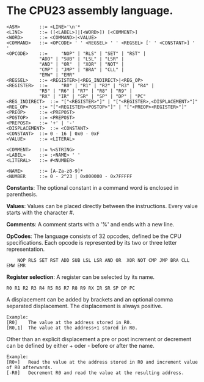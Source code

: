 The CPU23 assembly language.
============================


	<ASM>		::= <LINE>'\n'*
	<LINE>		::= ([<LABEL>]|[<WORD>]) [<COMMENT>]
	<WORD>		::= <COMMAND>|<VALUE>
	<COMMAND>	::= <OPCODE> ' ' <REGSEL> ' ' <REGSEL> [' ' <CONSTANT>] ' '
	<OPCODE>	::= 	"NOP" | "RLS" | "SET" | "RST" | 
				"ADD" | "SUB" | "LSL" | "LSR" | 
				"AND" | "OR"  | "XOR" | "NOT" |
				"CMP" | "JMP" | "BRA" | "CLL" | 
				"EMW" | "EMR" 
	<REGSEL>	::= <REGISTER>|<REG_INDIRECT>|<REG_OP>
	<REGISTER>	::= 	"R0" | "R1" | "R2" | "R3" | "R4" | 
				"R5" | "R6" | "R7" | "R8" | "R9" | 
				"RX" | "IR" | "SR" | "SP" | "DP" | "PC"
	<REG_INDIRECT>	::= "["<REGISTER>"]" | "["<REGISTER>,<DISPLACEMENT>"]" 
	<REG_OP>	::= "["<REGISTER><POSTOP>"]" | "["<PREOP><REGISTER>"]"
	<PREOP>		::= <PREPOST>
	<POSTOP>	::= <PREPOST>
	<PREPOST>	::= '+' | '-'
	<DISPLACEMENT>	::= <CONSTANT>
	<CONSTANT>	::= 0 - 16 | 0x0 - 0xF
	<VALUE>		::= <LITERAL>

	<COMMENT>	::= %<STRING>
	<LABEL>		::= :<NAME> ' '
	<LITERAL>	::= #<NUMBER>

	<NAME>		::= [A-Za-z0-9]*
	<NUMBER		::= 0 - 2^23 | 0x000000 - 0x7FFFFF


**Constants**:
The optional constant in a command word is enclosed in parenthesis.

**Values**:
Values can be placed directly between the instructions.
Every value starts with the character #.

**Comments**: 
A comment starts with a '%' and ends with a new line.
	
**OpCodes**:
The language consists of 32 opcodes, defined be the CPU specifications.
Each opcode is represented by its two or three letter representation.

		NOP RLS SET RST ADD SUB LSL LSR AND OR  XOR NOT CMP JMP BRA CLL EMW EMR 

**Register selection**:	
A register can be selected by its name.

	R0 R1 R2 R3 R4 R5 R6 R7 R8 R9 RX IR SR SP DP PC

A displacement can be added by brackets and an optional comma separated 
displacement. The displacement is always positive.

	Example: 
	[R0]	The value at the address stored in R0.
	[R0,1]	The value at the address+1 stored in R0.

Other than an explicit displacement a pre or post increment or decrement can be 
defined by either + oder - before or after the name.

	Example:
	[R0+]	Read the value at the address stored in R0 and increment value of R0 afterwards.
	[-R0]	Decrement R0 and read the value at the resulting address.
	
	



